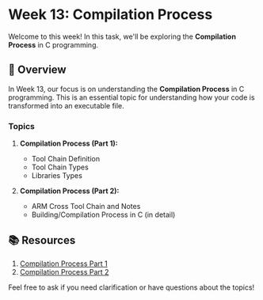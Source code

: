 # Week 13: Compilation Process

Welcome to this week! In this task, we'll be exploring the **Compilation Process** in C programming.

## 📖 Overview

In Week 13, our focus is on understanding the **Compilation Process** in C programming. This is an essential topic for understanding how your code is transformed into an executable file.

### Topics

1. **Compilation Process (Part 1):**
   - Tool Chain Definition
   - Tool Chain Types
   - Libraries Types

2. **Compilation Process (Part 2):**
   - ARM Cross Tool Chain and Notes
   - Building/Compilation Process in C (in detail)

## 📚 Resources

1. [Compilation Process Part 1](https://www.youtube.com/watch?v=AX8P0WWkSqU)
2. [Compilation Process Part 2](https://www.youtube.com/watch?v=t2822gYbGtM&t=1s)

Feel free to ask if you need clarification or have questions about the topics!
